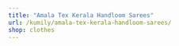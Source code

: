 ```yaml
---
title: "Amala Tex Kerala Handloom Sarees"
url: /kumily/amala-tex-kerala-handloom-sarees/
shop: clothes
---
```

